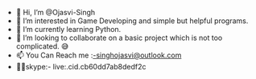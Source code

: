 - 👋 Hi, I’m @Ojasvi-Singh
- 👀 I’m interested in Game Developing and simple but helpful programs.
- 🌱 I’m currently learning Python.
- 💞️ I’m looking to collaborate on a basic project which is not too complicated. 😅
- 📫 You Can Reach me :-singhojasvi@outlook.com
- 🐱‍🚀skype:- live:.cid.cb60dd7ab8dedf2c



